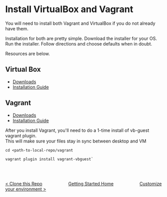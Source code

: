 # Install VirtualBox and Vagrant

You will need to install both Vagrant and VirtualBox if you do not already have them.

Installation for both are pretty simple.  Download the installer for your OS.  Run the installer.  Follow directions and choose defaults when in doubt. 

Resources are below.

## Virtual Box

* [Downloads](https://www.virtualbox.org/wiki/Downloads)
* [Installation Guide](https://www.virtualbox.org/manual/ch01.html#intro-installing) 

## Vagrant

* [Downloads](https://www.vagrantup.com/downloads.html)
* [Installation Guide](https://www.vagrantup.com/docs/installation/)

After you install Vagrant, you'll need to do a 1-time install of vb-guest vagrant plugin.  
This will make sure your files stay in sync between desktop and VM

```
cd <path-to-local-repo/vagrant

vagrant plugin install vagrant-vbguest`
```

<br>
<br>

[< Clone this Repo](clone-this-repo.md) &nbsp;&nbsp;&nbsp;&nbsp;&nbsp;&nbsp;&nbsp;&nbsp;&nbsp;&nbsp;&nbsp;&nbsp;&nbsp;&nbsp;&nbsp;&nbsp;&nbsp;&nbsp;&nbsp;&nbsp;[Getting Started Home](getting-started.md)&nbsp;&nbsp;&nbsp;&nbsp;&nbsp;&nbsp;&nbsp;&nbsp;&nbsp;&nbsp;&nbsp;&nbsp;&nbsp;&nbsp;&nbsp;&nbsp;&nbsp;&nbsp;&nbsp;&nbsp;  [Customize your environment >](customize-environment.md)


